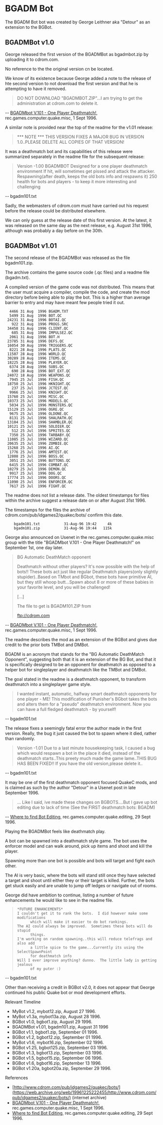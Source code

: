# BGADM Bot

The BGADM Bot bot was created by George Leithner aka "Detour" as an extension to the BGBot.


## BGADMBot v1.0

George released the first version of the BGADMBot as bgadmbot.zip by uploading it to cdrom.com.

No reference to the the original version cn be located.

We know of its existence because George added a note to the release of hte second version to not download the first version and that he is attempting to have it removed.

>	DO NOT DOWNLOAD "BGADMBOT.ZIP"...I am trying to get the administration at cdrom.com to delete it.

-- [BGADMbot V.101 - One Player Deathmatch!](https://groups.google.com/g/rec.games.computer.quake.misc/c/k-qn9Kkc2hc/m/6xgvnP1s4dAJ), rec.games.computer.quake.misc, 1 Sept 1996.

A similar note is provided near the top of the readme for the v1.01 release:

>	*** NOTE *** THIS VERSION FIXES A MAJOR BUG IN VERSION 1.0..PLEASE DELETE ALL COPIES OF THAT VERSION!

It was a deathmatch bot and its capabilities of this release were summarized separately in the readme file for the subsequent release:

>  Version -1.00  BGADMBOT
>        Designed for a one player deathmatch environment
>        If hit, will sometimes get pissed and attack the attacker.
>        Respawning(after death, keeps the old bots info and respawns it)
>        250 health for bots and players - to keep it more interesting and
>                challenging

-- bgadm101.txt

Sadly, the webmasters of cdrom.com must have carried out his request before the release could be distributed elsewhere.

We can only guess at the release date of this first version. At the latest, it was released on the same day as the next release, e.g. August 31st 1996, although was probably a day before on the 30th.



## BGADMBot v1.01

The second release of the BGADMBot was released as the file bgadm101.zip.

The archive contains the game source code (.qc files) and a readme file (bgadm.txt).

A compiled version of the game code was not distributed. This means that the user must acquire a compiler, compile the code, and create the mod directory before being able to play the bot. This is a higher than average barrier to entry and may have meant few people tried it out.

```
  4466 31 Aug  1996 BGADM.TXT
  5499 31 Aug  1996 BOT.QC
 24231 31 Aug  1996 BOTAI.QC
   922 31 Aug  1996 PROGS.SRC
 34458 31 Aug  1996 CLIENT.QC
   685 31 Aug  1996 IMPULSE2.QC
  2061 31 Aug  1996 BOT.H
 23785 31 Aug  1996 DEFS.QC
 16054 30 Aug  1996 TRIGGERS.QC
  8221 28 Aug  1996 PLATS.QC
 11507 28 Aug  1996 WORLD.QC
 30289 28 Aug  1996 ITEMS.QC
 18225 28 Aug  1996 PLAYER.QC
  6374 28 Aug  1996 SUBS.QC
   690 28 Aug  1996 BOT_EXT.QC
 24072 18 Aug  1996 WEAPONS.QC
  7945 25 Jul  1996 FISH.QC
 18750 25 Jul  1996 HKNIGHT.QC
   237 25 Jul  1996 JCTEST.QC
  9966 25 Jul  1996 KNIGHT.QC
 15760 25 Jul  1996 MISC.QC
 10373 25 Jul  1996 MODELS.QC
  5034 25 Jul  1996 MONSTERS.QC
 15129 25 Jul  1996 OGRE.QC
  9675 25 Jul  1996 OLDONE.QC
  8131 25 Jul  1996 SHALRATH.QC
 13104 25 Jul  1996 SHAMBLER.QC
 10121 25 Jul  1996 SOLDIER.QC
   512 25 Jul  1996 SPRITES.QC
  7350 25 Jul  1996 TARBABY.QC
 11085 25 Jul  1996 WIZARD.QC
 20635 25 Jul  1996 ZOMBIE.QC
 15268 25 Jul  1996 AI.QC
  1776 25 Jul  1996 AMTEST.QC
 12808 25 Jul  1996 BOSS.QC
  3051 25 Jul  1996 BUTTONS.QC
  6415 25 Jul  1996 COMBAT.QC
 10279 25 Jul  1996 DEMON.QC
  9917 25 Jul  1996 DOG.QC
 17774 25 Jul  1996 DOORS.QC
 11090 25 Jul  1996 ENFORCER.QC
  7617 25 Jul  1996 FIGHT.QC
```

The readme does not list a release date. The oldest timestamps for files within the archive suggest a release date on or after August 31st 1996.

The timestamps for the files the archive of cdrom.com/pub/idgames2/quakec/bots/ confirm this date.

```
	bgadm101.txt           31-Aug-96 19:42     4k
	bgadm101.zip           31-Aug-96 19:44   115k
```

George also announced on Usenet in the rec.games.computer.quake.misc group with the title "BGADMbot V.101 - One Player Deathmatch!" on September 1st, one day later.

>	BG Automatic DeathMatch opponent
>
>	Deathmatch without other players? It's now possible with the help of
>	bots!! These bots act just like regular Deathmatch players(only
>	slightly stupider)..Based on TMbot and BGbot, these bots have
>	primitive AI, but they still whoop butt...Spawn about 8 or more of
>	these babies in your favorite level, and you will be challenged!
>
>	[...]
>
>	The file to get is BGADM101.ZIP from
>
>	ftp://cdrom.com

-- [BGADMbot V.101 - One Player Deathmatch!](https://groups.google.com/g/rec.games.computer.quake.misc/c/k-qn9Kkc2hc/m/6xgvnP1s4dAJ), rec.games.computer.quake.misc, 1 Sept 1996.

The readme describes the mod as an extension of the BGBot and gives due credit to the prior bots TMBot and DMBot.

BGADM is an acronym that stands for the "BG Automatic DeathMatch Opponent", suggesting both that it is an extension of the BG Bot, and that it is specifically designed to be an opponent for deathmatch as opposed to a helper bot for singleplayer and deathmatch like the TMBot and DMBot.

The goal stated in the readme is a deathmatch opponent, to transform deathmatch into a singleplayer game style.

>	I wanted instant, automatic, halfway smart deathmatch opponents
>	for one player - ME! This modification of Punisher's BGbot takes the bots
>	and alters them for a "pseudo" deathmatch environment.  Now you can have a
>	full fledged deathmatch - by yourself!

-- bgadm101.txt

The release fixes a seemingly fatal error the author made in the first version. Really, the bug it just caused the bot to spawn where it died, rather than randomly.

>	Version -1.01  Due to a last minute housekeeping task, I caused a bug
>	               which would respawn a bot in the place it died, instead
>	               of the deathmatch starts..This preety much made the game
>	               lame..THIS BUG HAS BEEN FIXED!!
>	               If you have the old version,please delete it..

-- bgadm101.txt

It may be one of the first deathmatch opponent focused QuakeC mods, and is claimed as such by the author "Detour" in a Usenet post in late September 1996.

>	... Like I said, ive made these changes on BGBOTS....But I gave up bot editing due to lack of time (See the FIRST deathmatch bots: BGADM)

-- [Where to find Bot Editing](https://groups.google.com/g/rec.games.computer.quake.editing/c/5f5Lczws_yc/m/gqwQKFHKRQsJ), rec.games.computer.quake.editing, 29 Sept 1996.

Playing the BGADMBot feels like deathmatch play.

A bot can be spawned into a deathmatch style game. The bot uses the enforcer model and can walk around, pick up items and shoot and kill the player.

Spawning more than one bot is possible and bots will target and fight each other.

The AI is very basic, where the bots will stand still once they have selected a target and shoot until either they or their target is killed. Further, the bots get stuck easily and are unable to jump off ledges or navigate out of rooms.

George did have ambition to continue, listing a number of future enhancements he would like to see in the readme file.

>	  *FUTURE ENHANCEMENTS*
>	  I couldn't get it to rank the bots.  I did however make some modifications
>	        which will make it easier to do bot rankings.
>	  The AI could always be improved.  Sometimes these bots will do stupid
>	        things.
>	  I'm working on random spawning..this will reduce telefrags and also add
>	        a little spice to the game...Currently its using the SelectSpawnPoint
>	        for deathmatch info
>	  Will I ever improve anything? dunno.  The little lady is getting jealous
>	        of my puter :)

-- bgadm101.txt

Other than receiving a credit in BGBot v2.0, it does not appear that George continued his public Quake bot or mod development efforts.



Relevant Timeline

* MyBot v1.2, mybot12.zip, August 27 1996.
* MyBot v1.3a, mybot13a.zip, August 28 1996.
* BGBot v1.0, bgbot1.zip, August 29 1996.
* BGADMBot v1.01, bgadm101.zip, August 31 1996
* BGBot v1.1, bgbot1.zip, September 01 1996.
* BGBot v1.2, bgbot12.zip, September 01 1996.
* MyBot v1.6, mybot16.zip, September 02 1996.
* BGBot v1.25, bgbot125.zip, September 03 1996.
* BGBot v1.3, bgbot13.zip, September 03 1996.
* BGBot v1.5, bgbot15.zip, September 06 1996.
* BGBot v1.6, bgbot16.zip, September 13 1996.
* BGBot v1.20a, bgbot20a.zip, September 29 1996.

References

* [http://www.cdrom.com/pub/idgames2/quakec/bots/](https://web.archive.org/web/19961225222455/http://www.cdrom.com/pub/idgames2/quakec/bots/) (internet archive)
* [BGADMbot V.101 - One Player Deathmatch!](https://groups.google.com/g/rec.games.computer.quake.misc/c/k-qn9Kkc2hc/m/6xgvnP1s4dAJ), rec.games.computer.quake.misc, 1 Sept 1996.
* [Where to find Bot Editing](https://groups.google.com/g/rec.games.computer.quake.editing/c/5f5Lczws_yc/m/gqwQKFHKRQsJ), rec.games.computer.quake.editing, 29 Sept 1996.

